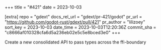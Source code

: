 +++
title = "#421"
date = 2023-10-03

[extra]
repo = "gdext"
docs_rel_url = "gdext/pr-421/godot"
pr_url = "https://github.com/godot-rust/gdext/pull/421"
pr_author = "lilizoey"
sort_key = 2023-10-03
date_time = 2023-10-03T12:20:36Z
commit_sha = "c8666af010328cfa6d5a236eb02e5c5e8bced3e0"
+++

Create a new consolidated API to pass types across the ffi-boundary 
